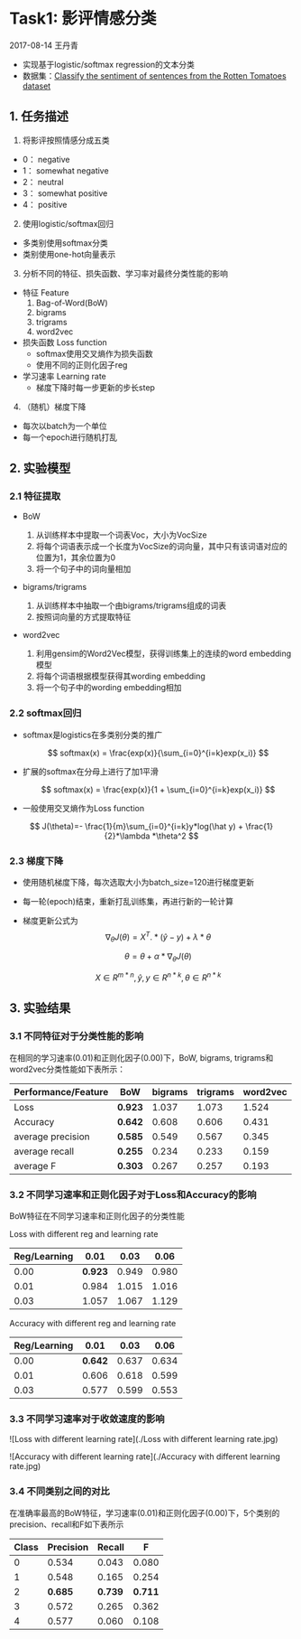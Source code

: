 # Task1: 影评情感分类

2017-08-14 王丹青

- 实现基于logistic/softmax regression的文本分类
- 数据集：[Classify the sentiment of sentences from the Rotten Tomatoes dataset](https://www.kaggle.com/c/sentiment-analysis-on-movie-reviews)




## 1. 任务描述

1. 将影评按照情感分成五类
  - 0： negative
  - 1： somewhat negative
  - 2： neutral
  - 3： somewhat positive
  - 4： positive

2. 使用logistic/softmax回归
  - 多类别使用softmax分类
  - 类别使用one-hot向量表示

3. 分析不同的特征、损失函数、学习率对最终分类性能的影响
  - 特征 Feature
    1. Bag-of-Word(BoW)
    2. bigrams
    3. trigrams
    4. word2vec
  - 损失函数 Loss function
    - softmax使用交叉熵作为损失函数
    - 使用不同的正则化因子reg
  - 学习速率 Learning rate
    - 梯度下降时每一步更新的步长step

4. （随机）梯度下降
  - 每次以batch为一个单位
  - 每一个epoch进行随机打乱





## 2. 实验模型  

### 2.1 特征提取

- BoW
  1. 从训练样本中提取一个词表Voc，大小为VocSize
  2. 将每个词语表示成一个长度为VocSize的词向量，其中只有该词语对应的位置为1，其余位置为0
  3. 将一个句子中的词向量相加

- bigrams/trigrams
  1. 从训练样本中抽取一个由bigrams/trigrams组成的词表
  2. 按照词向量的方式提取特征

- word2vec
  1. 利用gensim的Word2Vec模型，获得训练集上的连续的word embedding模型
  2. 将每个词语根据模型获得其wording embedding
  3. 将一个句子中的wording embedding相加




### 2.2 softmax回归

- softmax是logistics在多类别分类的推广


  $$ softmax(x) = \frac{exp(x)}{\sum_{i=0}^{i=k}exp(x_i)} ​$$

- 扩展的softmax在分母上进行了加1平滑


  $$ softmax(x) = \frac{exp(x)}{1 + \sum_{i=0}^{i=k}exp(x_i)} $$

- 一般使用交叉熵作为Loss function

$$ J(\theta)=- \frac{1}{m}\sum_{i=0}^{i=k}y*log(\hat y) + \frac{1}{2}*\lambda *\theta^2 $$




### 2.3 梯度下降

- 使用随机梯度下降，每次选取大小为batch_size=120进行梯度更新
- 每一轮(epoch)结束，重新打乱训练集，再进行新的一轮计算
- 梯度更新公式为
  $$ \nabla_\theta J(\theta) = X^T .* (\hat y - y)  + \lambda * \theta $$

  $$  \theta = \theta + \alpha * \nabla_\theta J(\theta) $$

  $$ X \in R^{m*n}, \hat y, y \in R^{n*k}, \theta \in R^{n*k} $$




## 3. 实验结果

### 3.1 不同特征对于分类性能的影响

在相同的学习速率(0.01)和正则化因子(0.00)下，BoW, bigrams, trigrams和word2vec分类性能如下表所示：

| Performance/Feature | BoW       | bigrams | trigrams | word2vec |
| ------------------- | --------- | ------- | -------- | -------- |
| Loss                | **0.923** | 1.037   | 1.073    | 1.524    |
| Accuracy            | **0.642** | 0.608   | 0.606    | 0.431    |
| average precision   | **0.585** | 0.549   | 0.567    | 0.345    |
| average recall      | **0.255** | 0.234   | 0.233    | 0.159    |
| average F           | **0.303** | 0.267   | 0.257    | 0.193    |



### 3.2 不同学习速率和正则化因子对于Loss和Accuracy的影响

BoW特征在不同学习速率和正则化因子的分类性能

Loss with different reg and learning rate

| Reg/Learning | 0.01      | 0.03  | 0.06  |
| ------------ | --------- | ----- | ----- |
| 0.00         | **0.923** | 0.949 | 0.980 |
| 0.01         | 0.984     | 1.015 | 1.016 |
| 0.03         | 1.057     | 1.067 | 1.129 |



Accuracy with different reg and learning rate

| Reg/Learning | 0.01      | 0.03  | 0.06  |
| ------------ | --------- | ----- | ----- |
| 0.00         | **0.642** | 0.637 | 0.634 |
| 0.01         | 0.606     | 0.618 | 0.599 |
| 0.03         | 0.577     | 0.599 | 0.553 |



### 3.3 不同学习速率对于收敛速度的影响
![Loss with different learning rate](./Loss with different learning rate.jpg)


![Accuracy with different learning rate](./Accuracy with different learning rate.jpg)



### 3.4 不同类别之间的对比
在准确率最高的BoW特征，学习速率(0.01)和正则化因子(0.00)下，5个类别的precision、recall和F如下表所示

| Class | Precision | Recall    | F         |
| ----- | --------- | --------- | --------- |
| 0     | 0.534     | 0.043     | 0.080     |
| 1     | 0.548     | 0.165     | 0.254     |
| 2     | **0.685** | **0.739** | **0.711** |
| 3     | 0.572     | 0.265     | 0.362     |
| 4     | 0.577     | 0.060     | 0.108     |



